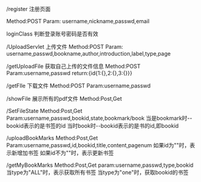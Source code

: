 

/register 注册页面

Method:POST
Param: username,nickname,passwd,email

loginClass 判断登录账号密码是否有效


/UploadServlet 上传文件
Method:POST
Param: username,passwd,bookname,author,introduction,label,type,page

/getUploadFile 获取自己上传的文件信息
Method:POST
Param:username,passwd
return:{id{1:{},2:{},3:{}}}


/getFIle   下载文件
Method:POST
Param:username,passwd

/showFile  展示所有的pdf文件
Method:Post,Get

/SetFileState
Method:Post,Get
Param:username,passwd,bookid,state,bookmark/book
当是bookmark时--bookid表示的是书签的id
当时book时--bookid表示的是书的id,即bookid

/uploadBookMarks
Method:Post,Get
Param:username,passwd,id,bookid,title,content,pagenum
如果id为""时，表示新增加书签
如果id不为""时，表示更新书签

/getMyBookMarks
Method:Post,Get
param:username,passwd,type,bookid
当type为"ALL"时，表示获取所有书签
当type为"one"时，获取bookid的书签

